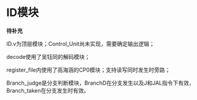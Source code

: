 # ID模块

**待补充**

ID.v为顶层模块；Control_Unit尚未实现，需要确定输出逻辑；

decode使用了吴钰同的解码模块；

register_file内使用了高海涵的CP0模块；支持读写同时发生时旁路；

Branch_judge是分支判断模块，BranchD在分支发生以及J和JAL指令下有效，Branch_taken在分支发生时有效。

